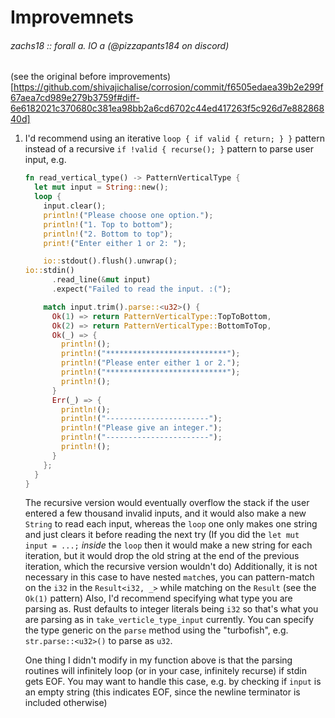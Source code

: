 # Improvemnets

###### _zachs18 :: forall a. IO a (@pizzapants184 on discord)_

(see the original before improvements)[https://github.com/shivajichalise/corrosion/commit/f6505edaea39b2e299f67aea7cd989e279b3759f#diff-6e6182021c370680c381ea98bb2a6cd6702c44ed417263f5c926d7e88286840d]

1. I'd recommend using an iterative `loop { if valid { return; } }` pattern instead of a recursive `if !valid { recurse(); }` pattern to parse user input, e.g.

   ```rs
   fn read_vertical_type() -> PatternVerticalType {
     let mut input = String::new();
     loop {
       input.clear();
       println!("Please choose one option.");
       println!("1. Top to bottom");
       println!("2. Bottom to top");
       print!("Enter either 1 or 2: ");

       io::stdout().flush().unwrap();
   io::stdin()
         .read_line(&mut input)
         .expect("Failed to read the input. :(");

       match input.trim().parse::<u32>() {
         Ok(1) => return PatternVerticalType::TopToBottom,
         Ok(2) => return PatternVerticalType::BottomToTop,
         Ok(_) => {
           println!();
           println!("***************************");
           println!("Please enter either 1 or 2.");
           println!("***************************");
           println!();
         }
         Err(_) => {
           println!();
           println!("-----------------------");
           println!("Please give an integer.");
           println!("-----------------------");
           println!();
         }
       };
     }
   }
   ```

   The recursive version would eventually overflow the stack if the user entered a few thousand invalid inputs,
   and it would also make a new `String` to read each input, whereas the `loop` one only makes one string and just clears it before reading the next try
   (If you did the `let mut input = ...;` _inside_ the `loop` then it would make a new string for each iteration,
   but it would drop the old string at the end of the previous iteration, which the recursive version wouldn't do)
   Additionally, it is not necessary in this case to have nested `match`es, you can pattern-match on the `i32` in the `Result<i32, _>` while matching on the `Result`
   (see the `Ok(1)` pattern) Also, I'd recommend specifying what type you are parsing as.
   Rust defaults to integer literals being `i32` so that's what you are parsing as in `take_verticle_type_input` currently.
   You can specify the type generic on the `parse` method using the "turbofish", e.g. `str.parse::<u32>()` to parse as `u32`.

   One thing I didn't modify in my function above is that the parsing routines will infinitely loop (or in your case, infinitely recurse) if stdin gets EOF.
   You may want to handle this case, e.g. by checking if `input` is an empty string (this indicates EOF, since the newline terminator is included otherwise)
